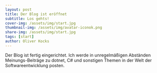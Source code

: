 ```yaml
---
layout: post
title: Der Blog ist eröffnet
subtitle: Los gehts!
cover-img: /assets/img/start.jpg
thumbnail-img: /assets/img/avatar-iconok.png
share-img: /assets/img/start.jpg
tags: [start]
author: Oliver Kocks
---
```


Der Blog ist fertig eingerichtet. Ich werde in unregelmäßigen Abständen Meinungs-Beiträge zu dotnet, C# und sonstigen Themen in der Welt der Softwareentwicklung posten.

